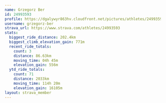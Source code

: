 ```yaml
---
name: Grzegorz Ber
id: 24993593
profile: https://dgalywyr863hv.cloudfront.net/pictures/athletes/24993593/7453165/11/large.jpg
username: grzegorz-ber
strava_url: https://www.strava.com/athletes/24993593
stats:
  biggest_ride_distance: 202.4km
  biggest_climb_elevation_gain: 771m
  recent_ride_totals:
    count: 3
    distance: 86.63km
    moving_time: 04h 45m
    elevation_gain: 556m
  ytd_ride_totals:
    count: 71
    distance: 2033km
    moving_time: 114h 20m
    elevation_gain: 16105m
layout: strava_member
--- 
```

